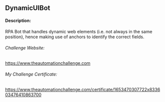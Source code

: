 ## DynamicUIBot

#### Description:
RPA Bot that handles dynamic web elements (i.e. not always in the same position), hence making use of anchors to identify the correct fields.

###### Challenge Website: 
https://www.theautomationchallenge.com

###### My Challenge Certificate:
https://www.theautomationchallenge.com/certificate/1653470307722x833603476410863700
